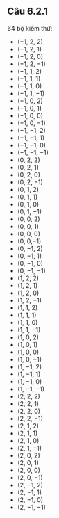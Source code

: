 ## Câu 6.2.1
64 bộ kiểm thử:
- (−1, 2, 2)
- (−1, 2, 1)
- (−1, 2, 0)
- (−1, 2, −1)
- (−1, 1, 2)
- (−1, 1, 1)
- (−1, 1, 0)
- (−1, 1, −1)
- (−1, 0, 2)
- (−1, 0, 1)
- (−1, 0, 0)
- (−1, 0, −1)
- (−1, −1, 2)
- (−1, −1, 1)
- (−1, −1, 0)
- (−1, −1, −1)
- (0, 2, 2)
- (0, 2, 1)
- (0, 2, 0)
- (0, 2, −1)
- (0, 1, 2)
- (0, 1, 1)
- (0, 1, 0)
- (0, 1, −1)
- (0, 0, 2)
- (0, 0, 1)
- (0, 0, 0)
- (0, 0,−1)
- (0, −1, 2)
- (0, −1, 1)
- (0, −1, 0)
- (0, −1, −1)
- (1, 2, 2)
- (1, 2, 1)
- (1, 2, 0)
- (1, 2, −1)
- (1, 1, 2)
- (1, 1, 1)
- (1, 1, 0)
- (1, 1, −1)
- (1, 0, 2)
- (1, 0, 1)
- (1, 0, 0)
- (1, 0, −1)
- (1, −1, 2)
- (1, −1, 1)
- (1, −1, 0)
- (1, −1, −1)
- (2, 2, 2)
- (2, 2, 1)
- (2, 2, 0)
- (2, 2, −1)
- (2, 1, 2)
- (2, 1, 1)
- (2, 1, 0)
- (2, 1, −1)
- (2, 0, 2)
- (2, 0, 1)
- (2, 0, 0)
- (2, 0, −1)
- (2, −1, 2)
- (2, −1, 1)
- (2, −1, 0)
- (2, −1, −1)